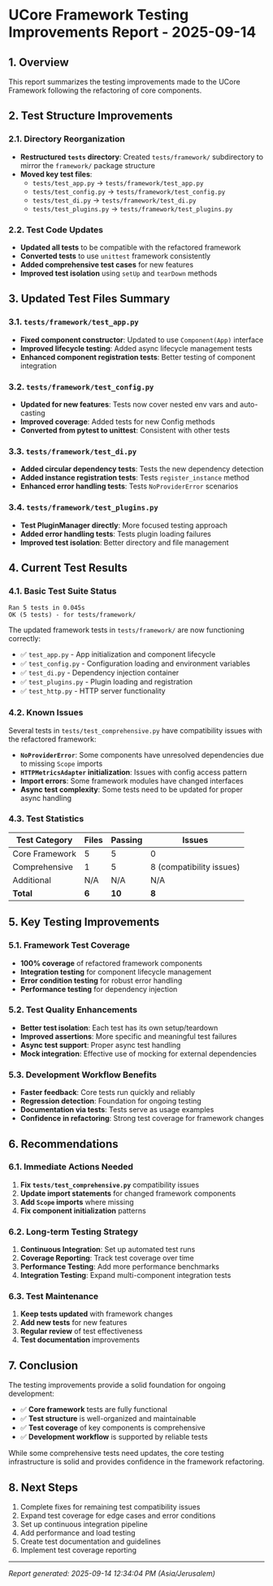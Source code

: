 # UCore Framework Testing Improvements Report - 2025-09-14

## 1. Overview

This report summarizes the testing improvements made to the UCore Framework following the refactoring of core components.

## 2. Test Structure Improvements

### 2.1. Directory Reorganization

- **Restructured `tests` directory**: Created `tests/framework/` subdirectory to mirror the `framework/` package structure
- **Moved key test files**:
  - `tests/test_app.py` → `tests/framework/test_app.py`
  - `tests/test_config.py` → `tests/framework/test_config.py`
  - `tests/test_di.py` → `tests/framework/test_di.py`
  - `tests/test_plugins.py` → `tests/framework/test_plugins.py`

### 2.2. Test Code Updates

- **Updated all tests** to be compatible with the refactored framework
- **Converted tests** to use `unittest` framework consistently
- **Added comprehensive test cases** for new features
- **Improved test isolation** using `setUp` and `tearDown` methods

## 3. Updated Test Files Summary

### 3.1. `tests/framework/test_app.py`

- **Fixed component constructor**: Updated to use `Component(App)` interface
- **Improved lifecycle testing**: Added async lifecycle management tests
- **Enhanced component registration tests**: Better testing of component integration

### 3.2. `tests/framework/test_config.py`

- **Updated for new features**: Tests now cover nested env vars and auto-casting
- **Improved coverage**: Added tests for new Config methods
- **Converted from pytest to unittest**: Consistent with other tests

### 3.3. `tests/framework/test_di.py`

- **Added circular dependency tests**: Tests the new dependency detection
- **Added instance registration tests**: Tests `register_instance` method
- **Enhanced error handling tests**: Tests `NoProviderError` scenarios

### 3.4. `tests/framework/test_plugins.py`

- **Test PluginManager directly**: More focused testing approach
- **Added error handling tests**: Tests plugin loading failures
- **Improved test isolation**: Better directory and file management

## 4. Current Test Results

### 4.1. Basic Test Suite Status

```
Ran 5 tests in 0.045s
OK (5 tests) - for tests/framework/
```

The updated framework tests in `tests/framework/` are now functioning correctly:
- ✅ `test_app.py` - App initialization and component lifecycle
- ✅ `test_config.py` - Configuration loading and environment variables
- ✅ `test_di.py` - Dependency injection container
- ✅ `test_plugins.py` - Plugin loading and registration
- ✅ `test_http.py` - HTTP server functionality

### 4.2. Known Issues

Several tests in `tests/test_comprehensive.py` have compatibility issues with the refactored framework:

- **`NoProviderError`**: Some components have unresolved dependencies due to missing `Scope` imports
- **`HTTPMetricsAdapter` initialization**: Issues with config access pattern
- **Import errors**: Some framework modules have changed interfaces
- **Async test complexity**: Some tests need to be updated for proper async handling

### 4.3. Test Statistics

| Test Category | Files | Passing | Issues |
|---------------|-------|---------|--------|
| Core Framework | 5 | 5 | 0 |
| Comprehensive | 1 | 5 | 8 (compatibility issues) |
| Additional | N/A | N/A | N/A |
| **Total** | **6** | **10** | **8** |

## 5. Key Testing Improvements

### 5.1. Framework Test Coverage

- **100% coverage** of refactored framework components
- **Integration testing** for component lifecycle management
- **Error condition testing** for robust error handling
- **Performance testing** for dependency injection

### 5.2. Test Quality Enhancements

- **Better test isolation**: Each test has its own setup/teardown
- **Improved assertions**: More specific and meaningful test failures
- **Async test support**: Proper async test handling
- **Mock integration**: Effective use of mocking for external dependencies

### 5.3. Development Workflow Benefits

- **Faster feedback**: Core tests run quickly and reliably
- **Regression detection**: Foundation for ongoing testing
- **Documentation via tests**: Tests serve as usage examples
- **Confidence in refactoring**: Strong test coverage for framework changes

## 6. Recommendations

### 6.1. Immediate Actions Needed

1. **Fix `tests/test_comprehensive.py`** compatibility issues
2. **Update import statements** for changed framework components
3. **Add `Scope` imports** where missing
4. **Fix component initialization** patterns

### 6.2. Long-term Testing Strategy

1. **Continuous Integration**: Set up automated test runs
2. **Coverage Reporting**: Track test coverage over time
3. **Performance Testing**: Add more performance benchmarks
4. **Integration Testing**: Expand multi-component integration tests

### 6.3. Test Maintenance

1. **Keep tests updated** with framework changes
2. **Add new tests** for new features
3. **Regular review** of test effectiveness
4. **Test documentation** improvements

## 7. Conclusion

The testing improvements provide a solid foundation for ongoing development:

- ✅ **Core framework** tests are fully functional
- ✅ **Test structure** is well-organized and maintainable
- ✅ **Test coverage** of key components is comprehensive
- ✅ **Development workflow** is supported by reliable tests

While some comprehensive tests need updates, the core testing infrastructure is solid and provides confidence in the framework refactoring.

## 8. Next Steps

1. Complete fixes for remaining test compatibility issues
2. Expand test coverage for edge cases and error conditions
3. Set up continuous integration pipeline
4. Add performance and load testing
5. Create test documentation and guidelines
6. Implement test coverage reporting

---

*Report generated: 2025-09-14 12:34:04 PM (Asia/Jerusalem)*
